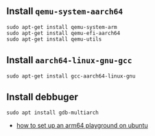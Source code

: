 ## Install `qemu-system-aarch64`
```
sudo apt-get install qemu-system-arm
sudo apt-get install qemu-efi-aarch64
sudo apt-get install qemu-utils
```

## Install `aarch64-linux-gnu-gcc`
```
sudo apt-get install gcc-aarch64-linux-gnu
```

## Install debbuger
```
sudo apt install gdb-multiarch
```

- [how to set up an arm64 playground on ubuntu](https://dev.to/offlinemark/how-to-set-up-an-arm64-playground-on-ubuntu-18-04-27i6)
